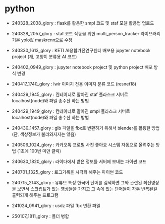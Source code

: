 # python

- 240328_2038_glory : flask를 활용한 smpl 코드 및 staf 모델 활용법 업로드

- 240328_2057_glory : staf 코드 작동을 위한 multi_person_tracker 라이브러리 기본 yolo값 maskrcnn으로 수정

- 240330_1613_glory : KETI AI융합가전연구센터 배포용 jupyter notebook project (개, 고양이 분류용 AI 코드)

- 240402_0949_glory : jupyter notebook project 및 python project 배포 방식 변경

- 240417_1740_glory : lwir 이미지 전용 이미지 분류 코드 (resnet18)

- 240429_1945_glory : 컨테이너로 말아진 staf 플라스크 서버로 localhost(node)와 파일 송수신 하는 방법

- 240429_1949_glory : 컨테이너로 말아진 smpl 플라스크 서버로 localhost(node)와 파일 송수신 하는 방법

- 240430_1457_glory : glb 파일을 fbx로 변환하기 위해서 blender를 활용한 방법 (단, 색상정보가 불러와지지는 않음)

- 240506_1024_glory : 카카오톡 프로필 사진 좋아요 시스템 자동으로 올려주는 방법 (1초에 100번 미만 클릭)

- 240630_1820_glory : 라이다에서 받은 정보를 서버에 보내는 파이썬 코드

- 240701_1325_glory : 로그기록을 시각화 해주는 파이썬 코드

- 240715_2143_glory : 유튜브 특정 한국어 단어를 검색하면 그와 관련된 최신영상을 보면서 스크립트가 있는 영상들을 가지고 그 속에 있는 단어들이 자주 반복된걸 출력되게 해주는 프로그램

- 241024_0941_glory : usdz 파일 fbx 변환 파일

- 250107_1811_glory : 폴더 병합